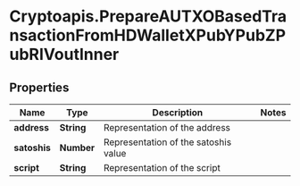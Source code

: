# Cryptoapis.PrepareAUTXOBasedTransactionFromHDWalletXPubYPubZPubRIVoutInner

## Properties

Name | Type | Description | Notes
------------ | ------------- | ------------- | -------------
**address** | **String** | Representation of the address | 
**satoshis** | **Number** | Representation of the satoshis value | 
**script** | **String** | Representation of the script | 


